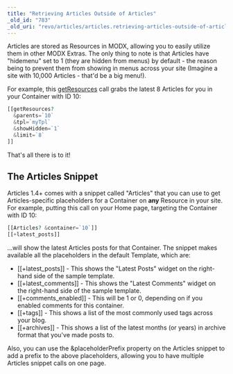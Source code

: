 ```yaml
---
title: "Retrieving Articles Outside of Articles"
_old_id: "783"
_old_uri: "revo/articles/articles.retrieving-articles-outside-of-articles"
---
```


Articles are stored as Resources in MODX, allowing you to easily utilize them in other MODX Extras. The only thing to note is that Articles have "hidemenu" set to 1 (they are hidden from menus) by default - the reason being to prevent them from showing in menus across your site (Imagine a site with 10,000 Articles - that'd be a big menu!).

For example, this [getResources](/extras/getresources "getResources") call grabs the latest 8 Articles for you in your Container with ID 10:

``` php 
[[getResources?
  &parents=`10`
  &tpl=`myTpl`
  &showHidden=`1`
  &limit=`8`
]]
```

That's all there is to it!

## The Articles Snippet

Articles 1.4+ comes with a snippet called "Articles" that you can use to get Articles-specific placeholders for a Container on **any** Resource in your site. For example, putting this call on your Home page, targeting the Container with ID 10:

``` php 
[[Articles? &container=`10`]]
[[+latest_posts]]
```

...will show the latest Articles posts for that Container. The snippet makes available all the placeholders in the default Template, which are:

- \[\[+latest\_posts\]\] - This shows the "Latest Posts" widget on the right-hand side of the sample template.
- \[\[+latest\_comments\]\] - This shows the "Latest Comments" widget on the right-hand side of the sample template.
- \[\[+comments\_enabled\]\] - This will be 1 or 0, depending on if you enabled comments for this container.
- \[\[+tags\]\] - This shows a list of the most commonly used tags across your blog.
- \[\[+archives\]\] - This shows a list of the latest months (or years) in archive format that you've made posts to.

Also, you can use the &placeholderPrefix property on the Articles snippet to add a prefix to the above placeholders, allowing you to have multiple Articles snippet calls on one page.